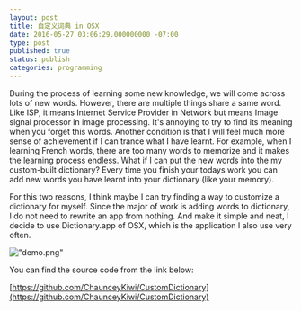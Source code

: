 ```yaml
---
layout: post
title: 自定义词典 in OSX
date: 2016-05-27 03:06:29.000000000 -07:00
type: post
published: true
status: publish
categories: programming
---
```

During the process of learning some new knowledge, we will come across lots of new words. However, there are multiple things share a same word. Like ISP, it means Internet Service Provider in Network but means Image signal processor in image processing. It's annoying to try to find its meaning when you forget this words. Another condition is that I will feel much more sense of achievement if I can trance what I have learnt. For example, when I learning French words, there are too many words to memorize and it makes the learning process endless. What if I can put the new words into the my custom-built dictionary? Every time you finish your todays work you can add new words you have learnt into your dictionary (like your memory).

For this two reasons, I think maybe I can try finding a way to customize a dictionary for myself. Since the major of work is adding words to dictionary, I do not need to rewrite an app from nothing. And make it simple and neat, I decide to use Dictionary.app of OSX, which is the application I also use very often. 

!["demo.png"]({{site.baseurl}}/assets/demo.png)

You can find the source code from the link below:

[https://github.com/ChaunceyKiwi/CustomDictionary](https://github.com/ChaunceyKiwi/CustomDictionary)

